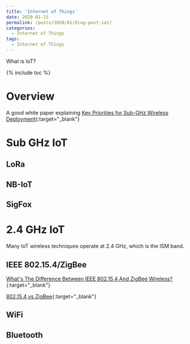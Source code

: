 ```yaml
---
title: 'Internet of Things'
date: 2020-01-15
permalink: /posts/2020/01/blog-post-iot/
categories:
  - Internet of Things
tags:
  - Internet of Things
---
```


What is IoT?

{% include toc %}

# Overview
A good white paper explaining 
[Key Priorities for Sub-GHz Wireless Deployment]([https://www.silabs.com/documents/public/white-papers/Key-Priorities-for-Sub-GHz-Wireless-Deployments.pdf){:target="_blank"}

# Sub GHz IoT
## LoRa
## NB-IoT
## SigFox

# 2.4 GHz IoT
Many IoT wireless techniques operate at 2.4 GHz, which is the ISM band.

## IEEE 802.15.4/ZigBee

[What's The Difference Between IEEE 802.15.4 And ZigBee Wireless?](https://www.electronicdesign.com/unused/article/21796046/whats-the-difference-between-ieee-802154-and-zigbee-wireless){:target="_blank"}

[802.15.4 vs ZigBee](http://www.libelium.com/802-15-4-vs-zigbee/){:target="_blank"}

## WiFi 

## Bluetooth



